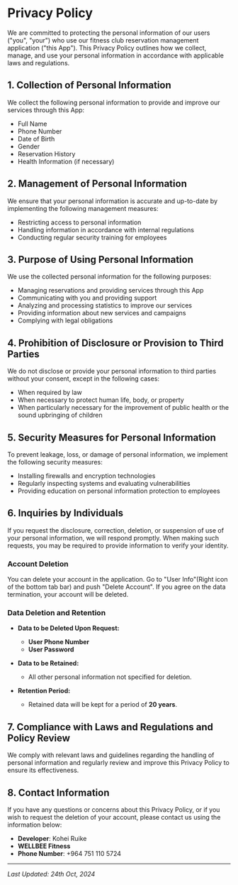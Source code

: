 # Privacy Policy

We are committed to protecting the personal information of our users ("you", "your") who use our fitness club reservation management application ("this App"). This Privacy Policy outlines how we collect, manage, and use your personal information in accordance with applicable laws and regulations.

## 1. Collection of Personal Information

We collect the following personal information to provide and improve our services through this App:

- Full Name
- Phone Number
- Date of Birth
- Gender
- Reservation History
- Health Information (if necessary)

## 2. Management of Personal Information

We ensure that your personal information is accurate and up-to-date by implementing the following management measures:

- Restricting access to personal information
- Handling information in accordance with internal regulations
- Conducting regular security training for employees

## 3. Purpose of Using Personal Information

We use the collected personal information for the following purposes:

- Managing reservations and providing services through this App
- Communicating with you and providing support
- Analyzing and processing statistics to improve our services
- Providing information about new services and campaigns
- Complying with legal obligations

## 4. Prohibition of Disclosure or Provision to Third Parties

We do not disclose or provide your personal information to third parties without your consent, except in the following cases:

- When required by law
- When necessary to protect human life, body, or property
- When particularly necessary for the improvement of public health or the sound upbringing of children

## 5. Security Measures for Personal Information

To prevent leakage, loss, or damage of personal information, we implement the following security measures:

- Installing firewalls and encryption technologies
- Regularly inspecting systems and evaluating vulnerabilities
- Providing education on personal information protection to employees

## 6. Inquiries by Individuals

If you request the disclosure, correction, deletion, or suspension of use of your personal information, we will respond promptly. When making such requests, you may be required to provide information to verify your identity.

### Account Deletion

You can delete your account in the application. Go to "User Info"(Right icon of the bottom tab bar) and push "Delete Account". If you agree on the data termination, your account will be deleted.

### Data Deletion and Retention

- **Data to be Deleted Upon Request:**
  - **User Phone Number**
  - **User Password**

- **Data to be Retained:**
  - All other personal information not specified for deletion.

- **Retention Period:**
  - Retained data will be kept for a period of **20 years**.

## 7. Compliance with Laws and Regulations and Policy Review

We comply with relevant laws and guidelines regarding the handling of personal information and regularly review and improve this Privacy Policy to ensure its effectiveness.

## 8. Contact Information

If you have any questions or concerns about this Privacy Policy, or if you wish to request the deletion of your account, please contact us using the information below:

- **Developer**: Kohei Ruike
- **WELLBEE Fitness**
- **Phone Number**: +964 751 110 5724

---

*Last Updated: 24th Oct, 2024*